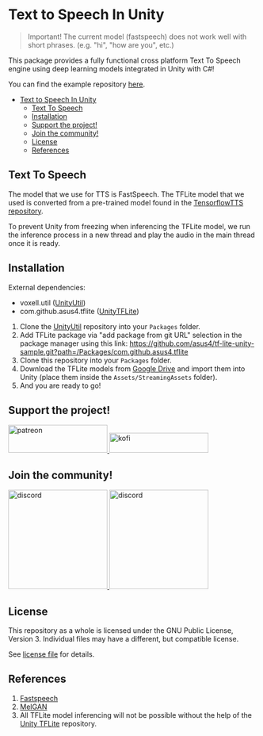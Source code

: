 # Text to Speech In Unity

> Important! The current model (fastspeech) does not work well with short phrases. (e.g. "hi", "how are you", etc.)

This package provides a fully functional cross platform Text To Speech engine using deep learning models integrated in Unity with C#!

You can find the example repository [here](https://github.com/nixon-voxell/UnityTTSExamples).

- [Text to Speech In Unity](#text-to-speech-in-unity)
  - [Text To Speech](#text-to-speech)
  - [Installation](#installation)
  - [Support the project!](#support-the-project)
  - [Join the community!](#join-the-community)
  - [License](#license)
  - [References](#references)

## Text To Speech

The model that we use for TTS is FastSpeech. The TFLite model that we used is converted from a pre-trained model found in the [TensorflowTTS repository](https://github.com/TensorSpeech/TensorFlowTTS).

To prevent Unity from freezing when inferencing the TFLite model, we run the inference process in a new thread and play the audio in the main thread once it is ready.

## Installation

External dependencies:

- voxell.util ([UnityUtil](https://github.com/voxell-tech/UnityUtil))
- com.github.asus4.tflite ([UnityTFLite](https://github.com/asus4/tf-lite-unity-sample/tree/master/Packages/com.github.asus4.tflite))

1. Clone the [UnityUtil](https://github.com/voxell-tech/UnityUtil) repository into your `Packages` folder.
2. Add TFLite package via "add package from git URL" selection in the package manager using this link: https://github.com/asus4/tf-lite-unity-sample.git?path=/Packages/com.github.asus4.tflite
3. Clone this repository into your `Packages` folder.
4. Download the TFLite models from [Google Drive](https://drive.google.com/drive/u/0/folders/1--j-eDXKdtDcm5-Z7bnSTeVFWnKoHOER) and import them into Unity (place them inside the `Assets/StreamingAssets` folder).
5. And you are ready to go!

## Support the project!

<a href="https://www.patreon.com/voxelltech" target="_blank">
  <img src="https://teaprincesschronicles.files.wordpress.com/2020/03/support-me-on-patreon.png" alt="patreon" width="200px" height="56px"/>
</a>

<a href ="https://ko-fi.com/voxelltech" target="_blank">
  <img src="https://uploads-ssl.webflow.com/5c14e387dab576fe667689cf/5cbed8a4cf61eceb26012821_SupportMe_red.png" alt="kofi" width="200px" height="40px"/>
</a>

## Join the community!

<a href ="https://discord.gg/Mhnyp6VYEQ" target="_blank">
  <img src="https://gist.githubusercontent.com/nixon-voxell/e7ba303906080ffdf65b106f684801b5/raw/97c6dfce3459c0a2c2ea8e1b9593612346f3abfc/JoinVXDiscord.svg" alt="discord" width="200px" height="200px"/>
</a>

<a href ="https://discord.gg/X3ZucbxXFc" target="_blank">
  <img src="https://gist.githubusercontent.com/nixon-voxell/e7ba303906080ffdf65b106f684801b5/raw/97c6dfce3459c0a2c2ea8e1b9593612346f3abfc/JoinVXGithubDiscord.svg" alt="discord" width="200px" height="200px"/>
</a>

## License

This repository as a whole is licensed under the GNU Public License, Version 3. Individual files may have a different, but compatible license.

See [license file](./LICENSE) for details.

## References

1. [Fastspeech](https://arxiv.org/abs/1905.09263)
2. [MelGAN](https://arxiv.org/abs/1910.06711)
3. All TFLite model inferencing will not be possible without the help of the [Unity TFLite](https://github.com/asus4/tf-lite-unity-sample) repository.